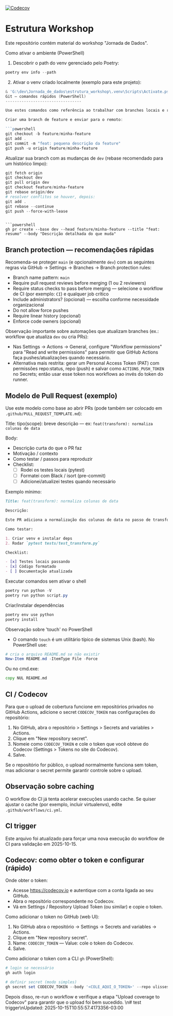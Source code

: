 [![Codecov](https://img.shields.io/badge/coverage-unknown-lightgrey)](https://codecov.io/gh/ulissesbomjardim/estrutura_workshop)

# Estrutura Workshop

Este repositório contém material do workshop "Jornada de Dados".

Como ativar o ambiente (PowerShell)

1. Descobrir o path do venv gerenciado pelo Poetry:

```powershell
poetry env info --path
```

2. Ativar o venv criado localmente (exemplo para este projeto):

```powershell
& 'G:\dev\Jornada_de_dados\estrutura_workshop\.venv\Scripts\Activate.ps1'
Git — comandos rápidos (PowerShell)
---------------------------------

Use estes comandos como referência ao trabalhar com branches locais e remotas.

Criar uma branch de feature e enviar para o remoto:

```powershell
git checkout -b feature/minha-feature
git add .
git commit -m "feat: pequena descrição da feature"
git push -u origin feature/minha-feature
```

Atualizar sua branch com as mudanças de `dev` (rebase recomendado para um histórico limpo):

```powershell
git fetch origin
git checkout dev
git pull origin dev
git checkout feature/minha-feature
git rebase origin/dev
# resolver conflitos se houver, depois:
git add .
git rebase --continue
git push --force-with-lease
```

```

```powershell
gh pr create --base dev --head feature/minha-feature --title "feat: resumo" --body "Descrição detalhada do que muda"
```

Branch protection — recomendações rápidas
----------------------------------------

Recomenda-se proteger `main` (e opcionalmente `dev`) com as seguintes regras via GitHub → Settings → Branches → Branch protection rules:

- Branch name pattern: `main`
- Require pull request reviews before merging (1 ou 2 reviewers)
- Require status checks to pass before merging — selecione o workflow de CI (por exemplo: `CI`) e qualquer job crítico
- Include administrators? (opcional) — escolha conforme necessidade organizacional
- Do not allow force pushes
- Require linear history (opcional)
- Enforce code owners (opcional)

Observação importante sobre automações que atualizam branches (ex.: workflow que atualiza `dev` ou cria PRs):

- Nas Settings → Actions → General, configure "Workflow permissions" para "Read and write permissions" para permitir que GitHub Actions faça pushes/atualizações quando necessário.
- Alternativa mais restrita: gerar um Personal Access Token (PAT) com permissões repo:status, repo (push) e salvar como `ACTIONS_PUSH_TOKEN` no Secrets; então usar esse token nos workflows ao invés do token do runner.

Modelo de Pull Request (exemplo)
-------------------------------

Use este modelo como base ao abrir PRs (pode também ser colocado em `.github/PULL_REQUEST_TEMPLATE.md`):

Title: tipo(scope): breve descrição — ex: `feat(transform): normaliza colunas de data`

Body:

- Descrição curta do que o PR faz
- Motivação / contexto
- Como testar / passos para reproduzir
- Checklist:
	- [ ] Rodei os testes locais (pytest)
	- [ ] Formatei com Black / isort (pre-commit)
	- [ ] Adicionei/atualizei testes quando necessário

Exemplo mínimo:

````markdown
Title: feat(transform): normaliza colunas de data

Descrição:

Este PR adiciona a normalização das colunas de data no passo de transformação para evitar erros de parsing.

Como testar:

1. Criar venv e instalar deps
2. Rodar `pytest tests/test_transform.py`

Checklist:

- [x] Testes locais passando
- [x] Código formatado
- [ ] Documentação atualizada
````


Executar comandos sem ativar o shell

```powershell
poetry run python -V
poetry run python script.py
```

Criar/instalar dependências

```powershell
poetry env use python
poetry install
```

Observação sobre 'touch' no PowerShell

- O comando `touch` é um utilitário típico de sistemas Unix (bash). No PowerShell use:

```powershell
# cria o arquivo README.md se não existir
New-Item README.md -ItemType File -Force
```

Ou no cmd.exe:

```bat
copy NUL README.md
```

CI / Codecov
------------

Para que o upload de cobertura funcione em repositórios privados no GitHub Actions, adicione o secret `CODECOV_TOKEN` nas configurações do repositório:

1. No GitHub, abra o repositório > Settings > Secrets and variables > Actions.
2. Clique em "New repository secret".
3. Nomeie como `CODECOV_TOKEN` e cole o token que você obteve do Codecov (Settings > Tokens no site do Codecov).
4. Salve.

Se o repositório for público, o upload normalmente funciona sem token, mas adicionar o secret permite garantir controle sobre o upload.

Observação sobre caching
------------------------

O workflow do CI já tenta acelerar execuções usando cache. Se quiser ajustar o cache (por exemplo, incluir virtualenvs), edite `.github/workflows/ci.yml`.

CI trigger
----------

Este arquivo foi atualizado para forçar uma nova execução do workflow de CI para validação em 2025-10-15.

Codecov: como obter o token e configurar (rápido)
-----------------------------------------------

Onde obter o token:

- Acesse https://codecov.io e autentique com a conta ligada ao seu GitHub.
- Abra o repositório correspondente no Codecov.
- Vá em Settings / Repository Upload Token (ou similar) e copie o token.

Como adicionar o token no GitHub (web UI):

1. No GitHub abra o repositório → Settings → Secrets and variables → Actions.
2. Clique em "New repository secret".
3. Name: `CODECOV_TOKEN`  — Value: cole o token do Codecov.
4. Salve.

Como adicionar o token com a CLI `gh` (PowerShell):

```powershell
# login se necessário
gh auth login

# definir secret (modo simples)
gh secret set CODECOV_TOKEN --body '<COLE_AQUI_O_TOKEN>' --repo ulissesbomjardim/estrutura_workshop
```

Depois disso, re-run o workflow e verifique a etapa "Upload coverage to Codecov" para garantir que o upload foi bem sucedido.
\n# test trigger\nUpdated: 2025-10-15T10:55:57.4173356-03:00
